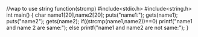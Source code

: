 //wap to use string function(strcmp)
#include<stdio.h>
#include<string.h>
int main()
{
char name1[20],name2[20];
puts("name1:");
gets(name1);
puts("name2");
gets(name2);
if((strcmp(name1,name2))==0)
printf("name1 and name 2 are same:");
else
printf("name1 and name2 are not same:");
}
